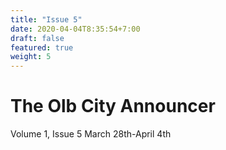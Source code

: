 ```yaml
---
title: "Issue 5"
date: 2020-04-04T8:35:54+7:00
draft: false
featured: true
weight: 5
---
```


# The Olb City Announcer
Volume 1, Issue 5
March 28th-April 4th
